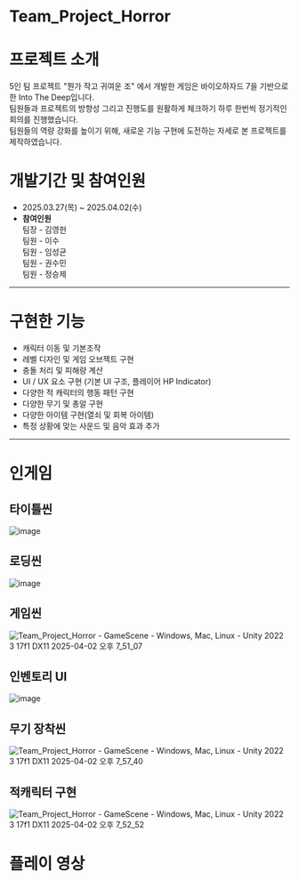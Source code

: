 # Team_Project_Horror

# 프로젝트 소개  
5인 팀 프로젝트 "뭔가 작고 귀여운 조" 에서 개발한 게임은 바이오하자드 7을 기반으로 한 Into The Deep입니다.  
팀원들과 프로젝트의 방향성 그리고 진행도를 원활하게 체크하기 하루 한번씩 정기적인 회의를 진행했습니다.  
팀원들의 역량 강화를 높이기 위해, 새로운 기능 구현에 도전하는 자세로 본 프로젝트를 제작하였습니다.
# 개발기간 및 참여인원  
- 2025.03.27(목)  ~ 2025.04.02(수)
- **참여인원**  
  팀장 - 김영헌  
  팀원 - 이수  
  팀원 - 임성균  
  팀원 - 권수민  
  팀원 - 정승제  
---
# 구현한 기능
- 캐릭터 이동 및 기본조작
- 레벨 디자인 및 게임 오브젝트 구현
- 충돌 처리 및 피해량 계산
- UI / UX 요소 구현 (기본 UI 구조, 플레이어 HP Indicator)
- 다양한 적 캐릭터의 행동 패턴 구현
- 다양한 무기 및 총알 구현
- 다양한 아이템 구현(열쇠 및 회복 아이템)
- 특정 상황에 맞는 사운드 및 음악 효과 추가
---
# 인게임
타이틀씬 
---
![image](https://github.com/user-attachments/assets/705032f0-4a02-4361-b10b-8ca3805282ae)

로딩씬  
---
![image](https://github.com/user-attachments/assets/6163d783-3c41-4426-8da3-f2ee87e3f1df)

게임씬   
---
![Team_Project_Horror - GameScene - Windows, Mac, Linux - Unity 2022 3 17f1 _DX11_ 2025-04-02 오후 7_51_07](https://github.com/user-attachments/assets/10f6081f-c1f6-4b31-8083-823f4a987721)

인벤토리 UI
---
![image](https://github.com/user-attachments/assets/1ee128d7-5b7d-41a7-a9d7-c7b3c808ad1c)

무기 장착씬
---
![Team_Project_Horror - GameScene - Windows, Mac, Linux - Unity 2022 3 17f1 _DX11_ 2025-04-02 오후 7_57_40](https://github.com/user-attachments/assets/3f409e74-e9bf-46f4-b8f3-2a1a4f730c5e)


적캐릭터 구현  
---
![Team_Project_Horror - GameScene - Windows, Mac, Linux - Unity 2022 3 17f1 _DX11_ 2025-04-02 오후 7_52_52](https://github.com/user-attachments/assets/96545fbd-71a3-4907-897f-007e2a765031)

# 플레이 영상  


